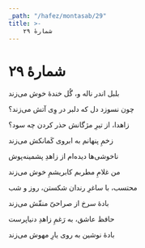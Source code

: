```yaml
---
_path: "/hafez/montasab/29"
title: >-
    شمارهٔ ۲۹
---
```

# شمارهٔ ۲۹

<div class="b" id="bn1"><div class="m1"><p>بلبل اندر ناله و، گُل خندهٔ خوش می‌زند</p></div>
<div class="m2"><p>چون نسوزد دل که دلبر در وِی آتش می‌زند؟</p></div></div>
<div class="b" id="bn2"><div class="m1"><p>زاهدا، از تیرِ مژگانش حذر کردن چه سود؟</p></div>
<div class="m2"><p>زخمِ پنهانم به ابروی کَمانکش می‌زند</p></div></div>
<div class="b" id="bn3"><div class="m1"><p>ناخوشی‌ها دیده‌ام از زاهدِ پشمینه‌پوش</p></div>
<div class="m2"><p>من غلامِ مطربم کابریشمِ خوش می‌زند</p></div></div>
<div class="b" id="bn4"><div class="m1"><p>محتسب، با ساغرِ رندان شکستن، روز و شب</p></div>
<div class="m2"><p>بادهٔ سرخ از صراحیّ منقّش می‌زند</p></div></div>
<div class="b" id="bn5"><div class="m1"><p>حافظ عاشق، به رَغمِ زاهدِ دنیاپرست</p></div>
<div class="m2"><p>بادهٔ نوشین به روی یارِ مهوش می‌زند</p></div></div>
